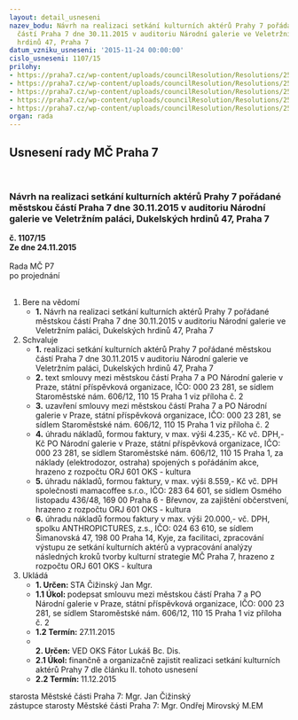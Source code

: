 ```yaml
---
layout: detail_usneseni
nazev_bodu: Návrh na realizaci setkání kulturních aktérů Prahy 7 pořádané městskou
  částí Praha 7 dne 30.11.2015 v auditoriu Národní galerie ve Veletržním paláci, Dukelských
  hrdinů 47, Praha 7
datum_vzniku_usneseni: '2015-11-24 00:00:00'
cislo_usneseni: 1107/15
prilohy:
- https://praha7.cz/wp-content/uploads/councilResolution/Resolutions/25742/76-15-m83d_setkani_ka_30_11_2015.doc
- https://praha7.cz/wp-content/uploads/councilResolution/Resolutions/25742/76-15-ng_smlouva-setk%c3%a1n%c3%ad_kulturn%c3%adch_akt%c3%a9r%c5%af_praha_7.doc
- https://praha7.cz/wp-content/uploads/councilResolution/Resolutions/25742/76-15-auditorium_-_pudorys_priloha1.jpg
- https://praha7.cz/wp-content/uploads/councilResolution/Resolutions/25742/76-15-raris_ng.pdf
- https://praha7.cz/wp-content/uploads/councilResolution/Resolutions/25742/76-15-dph_narodni_galerie.pdf
organ: rada
---
```

<div id="ucUsn_pList" class="usn">
	<span><h2>Usnesení rady MČ Praha 7 </h2>
<br></span><div class="standBody">
<span><h3>Návrh na realizaci setkání kulturních aktérů Prahy 7 pořádané městskou částí Praha 7 dne 30.11.2015 v auditoriu Národní galerie ve Veletržním paláci, Dukelských hrdinů 47, Praha 7</h3></span><div class="center">
		<strong>č. 1107/15</strong><br>
	</div>
<div class="center">
		<strong>Ze dne 24.11.2015</strong><br><br>
	</div>Rada MČ P7<br> po projednání<br><br><ol>
<li>Bere na vědomí<ul><li>
<strong>1.</strong> Návrh na realizaci setkání kulturních aktérů Prahy 7 pořádané městskou částí Praha 7 dne 30.11.2015 v auditoriu Národní galerie ve Veletržním paláci, Dukelských hrdinů 47, Praha 7</li></ul>
</li>
<li>Schvaluje<ul>
<li>
<strong>1.</strong> realizaci setkání kulturních aktérů Prahy 7 pořádané městskou částí Praha 7 dne 30.11.2015 v auditoriu Národní galerie ve Veletržním paláci, Dukelských hrdinů 47, Praha 7</li>
<li>
<strong>2.</strong> text smlouvy mezi městskou částí Praha 7 a PO Národní galerie v Praze, státní příspěvková organizace, IČO: 000 23 281, se sídlem Staroměstské nám. 606/12, 110 15 Praha 1 viz příloha č. 2</li>
<li>
<strong>3.</strong> uzavření smlouvy mezi městskou částí Praha 7 a PO Národní galerie v Praze, státní příspěvková organizace, IČO: 000 23 281, se sídlem Staroměstské nám. 606/12, 110 15 Praha 1 viz příloha č. 2</li>
<li>
<strong>4.</strong> úhradu nákladů, formou faktury, v max. výši 4.235,- Kč vč. DPH,- Kč PO Národní galerie v Praze, státní příspěvková organizace, IČO: 000 23 281, se sídlem Staroměstské nám. 606/12, 110 15 Praha 1, za náklady (elektrodozor, ostraha) spojených s pořádáním akce, hrazeno z rozpočtu ORJ 601 OKS - kultura</li>
<li>
<strong>5.</strong> úhradu nákladů, formou faktury, v max. výši 8.559,- Kč vč. DPH společnosti mamacoffee s.r.o., IČO: 283 64 601, se sídlem Osmého listopadu 436/48, 169 00 Praha 6 - Břevnov, za zajištění občerstvení, hrazeno z rozpočtu ORJ 601 OKS - kultura   </li>
<li>
<strong>6.</strong> úhradu nákladů formou faktury v max. výši 20.000,- vč. DPH, spolku ANTHROPICTURES, z.s., IČO: 024 63 610, se sídlem Šimanovská 47, 198 00 Praha 14, Kyje, za facilitaci, zpracování výstupu ze setkání kulturních aktérů a vypracování analýzy následných kroků tvorby kulturní strategie MČ Praha 7, hrazeno z rozpočtu ORJ 601 OKS - kultura </li>
</ul>
</li>
<li>Ukládá<ul>
<li>
<strong>1. Určen: </strong>STA Čižinský Jan Mgr.</li>
<li>
<strong>1.1 Úkol: </strong>podepsat smlouvu mezi městskou částí Praha 7 a PO Národní galerie v Praze, státní příspěvková organizace, IČO: 000 23 281, se sídlem Staroměstské nám. 606/12, 110 15 Praha 1 viz příloha č. 2</li>
<li>
<strong>1.2 Termín: </strong>27.11.2015</li>
<li>
<strong><br>2. Určen: </strong>VED OKS Fátor Lukáš Bc. Dis.</li>
<li>
<strong>2.1 Úkol: </strong>finančně a organizačně zajistit realizaci setkání kulturních aktérů Prahy 7 dle článku II. tohoto usnesení</li>
<li>
<strong>2.2 Termín: </strong>11.12.2015</li>
</ul>
</li>
</ol>starosta Městské části Praha 7: Mgr. Jan Čižinský<br>zástupce starosty Městské části Praha 7: Mgr. Ondřej Mirovský M.EM 
</div>
</div>